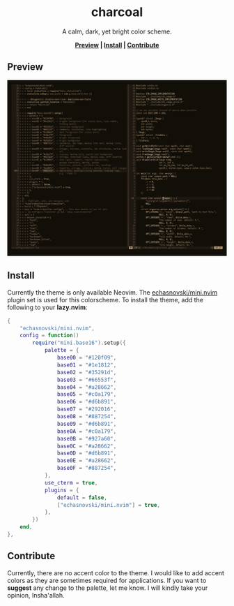 <div align="center">
    <h1>charcoal</h1>
    <p>A calm, dark, yet bright color scheme.</p>

**[Preview] | [Install] | [Contribute]**
</div>

[Preview]: https://github.com/mubin6th/charcoal?tab=readme-ov-file#preview
[Install]: https://github.com/mubin6th/charcoal?tab=readme-ov-file#install
[Contribute]: https://github.com/mubin6th/charcoal?tab=readme-ov-file#contribute

## Preview
<img
src="https://github.com/mubin6th/binary-files/blob/master/charcoal/preview.png?raw=true"
alt="preview image">

## Install
Currently the theme is only available Neovim. The
[echasnovski/mini.nvim](https://github.com/echasnovski/mini.nvim) plugin set is used for
this colorscheme. To install the theme, add the following to your **lazy.nvim**:
```lua
{
    "echasnovski/mini.nvim",
    config = function()
        require("mini.base16").setup({
            palette = {
                base00 = "#120f09",
                base01 = "#1e1812",
                base02 = "#35291d",
                base03 = "#66553f",
                base04 = "#a28662",
                base05 = "#c0a179",
                base06 = "#d6b891",
                base07 = "#292016",
                base08 = "#887254",
                base09 = "#d6b891",
                base0A = "#c0a179",
                base0B = "#927a60",
                base0C = "#a28662",
                base0D = "#d6b891",
                base0E = "#a28662",
                base0F = "#887254",
            },
            use_cterm = true,
            plugins = {
                default = false,
                ["echasnovski/mini.nvim"] = true,
            },
        })
    end,
},
```

## Contribute
Currently, there are no accent color to the theme. I would like to add accent colors as
they are sometimes required for applications. If you want to **suggest** any change to
the palette, let me know. I will kindly take your opinion, Insha'allah.
